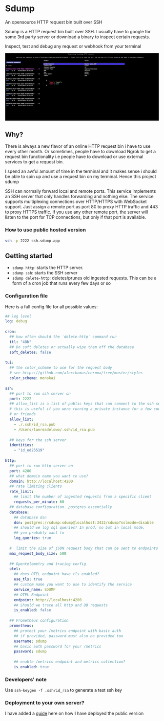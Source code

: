# Sdump

An opensource HTTP request bin built over SSH

Sdump is a HTTP request bin built over SSH. I usually have to google for some
3rd party server or download a binary to inspect certain requests.

Inspect, test and debug any request or webhook from your terminal

![sdump TUI](assets/sdump.png)

## Why?

There is always a new flavor of an online HTTP request bin i have to use every other
month. Or sometimes, people have to download Ngrok to get a request bin
functionality i.e people have to download or use external services to
get a request bin.

I spend an awful amount of time in the terminal and it makes sense i should
be able to spin up and use a request bin on my terminal. Hence this
project sdump

SSH can normally forward local and remote ports. This service implements an
SSH server that only handles forwarding and nothing else.
The service supports multiplexing connections over HTTP/HTTPS with WebSocket
support. Just assign a remote port as port 80 to proxy HTTP traffic and 443
to proxy HTTPS traffic. If you use any other remote port, the server will
listen to the port for TCP connections, but only if that port is available.

### How to use public hosted version

```sh
ssh -p 2222 ssh.sdump.app
```

## Getting started

- `sdump http`: starts the HTTP server.
- `sdump ssh`: starts the SSH server
- `sdump delete-http`: deletes/prunes old ingested requests. This can be a form
of a cron job that runs every few days or so

### Configuration file

Here is a full config file for all possible values:

```yaml
## log level
log: debug

cron:
  ## how often should the `delete-http` command run
  ttl: "48h"
  ## Do soft deletes or actually wipe them off the database
  soft_deletes: false

tui:
  ## the color_scheme to use for the request body
  # see https://github.com/alecthomas/chroma/tree/master/styles
  color_scheme: monokai

ssh:
  ## port to run ssh server on
  port: 2222
  ## allow_list is a list of public keys that can connect to the ssh server
  # this is useful if you were running a private instance for a few coworkers 
  # or friends
  allow_list:
    - ./.ssh/id_rsa.pub
    - /Users/lanreadelowo/.ssh/id_rsa.pub
    
  ## keys for the ssh server
  identities:
    - "id_ed25519"

http:
  ## port to run http server on
  port: 4200
  ## what domain name you want to use?
  domain: http://localhost:4200
  ## rate limiting clients
  rate_limit:
    ## limit the number of ingested requests from a specific client
    requests_per_minute: 60
  ## database configuration. postgres essentially
  database:
    ## database dsn
    dsn: postgres://sdump:sdump@localhost:3432/sdump?sslmode=disable
    ## should we log sql queries? In prod, no but in local mode, 
    ## you probably want to 
    log_queries: true

  #  limit the size of jSON request body that can be sent to endpoints
  max_request_body_size: 500

  ## Opentelemetry and tracing config
  otel:
    ## does OTEL endpoint have tls enabled?
    use_tls: true
    ## custom name you want to use to identify the service
    service_name: SDUMP
    ## OTEL Endpoint 
    endpoint: http://localhost:4200
    ## Should we trace all http and DB requests
    is_enabled: false

  ## Prometheus configuration
  prometheus:
    ## protect your /metrics endpoint with basic auth
    ## if provided, password must also be provided too
    username: sdump
    ## basic auth password for your /metrics
    password: sdump

    ## enable /metrics endpoint and metrics collection?
    is_enabled: true
```

### Developers' note

Use `ssh-keygen -f .ssh/id_rsa` to generate a test ssh key

### Deployment to your own server?

I have added a [guide](./deploy/README.md) here on how I have
deployed the public version
